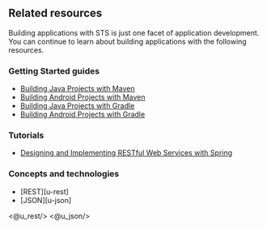 ## Related resources

Building applications with STS is just one facet of application development. You can continue to learn about building applications with the following resources.

### Getting Started guides

* [Building Java Projects with Maven][gs-maven]
* [Building Android Projects with Maven][gs-maven-android]
* [Building Java Projects with Gradle][gs-gradle]
* [Building Android Projects with Gradle][gs-gradle-android]

[gs-maven]: /guides/gs/maven/
[gs-maven-android]: /guides/gs/maven-android/
[gs-gradle]: /guides/gs/gradle/
[gs-gradle-android]: /guides/gs/gradle-android/

### Tutorials

* [Designing and Implementing RESTful Web Services with Spring][tut-rest]

[tut-rest]: /guides/tutorials/rest

### Concepts and technologies

* [REST][u-rest]
* [JSON][u-json]

<@u_rest/>
<@u_json/>
